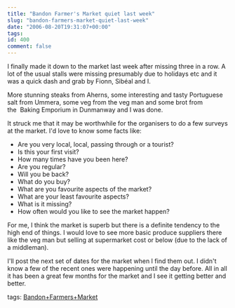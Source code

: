 ```yaml
---
title: "Bandon Farmer's Market quiet last week"
slug: "bandon-farmers-market-quiet-last-week"
date: "2006-08-20T19:31:07+00:00"
tags:
id: 400
comment: false
---
```


I finally made it down to the market last week after missing three in a row. A lot of the usual stalls were missing presumably due to holidays etc and&nbsp;it was a quick dash and grab by Fionn, Sibéal and I. 

More stunning steaks from Aherns, some interesting and tasty Portuguese salt from Ummera, some veg from the veg man and some brot from the&nbsp;&nbsp;Baking Emporium in Dunmanway and I was done.

It struck me that it may be worthwhile for the organisers to do a few surveys at the market. I'd love to know some facts like:

*   Are you very local, local, passing through or a tourist?
*   Is this your first visit?
*   How many times have you been here?
*   Are you regular?
*   Will you be back?
*   What do you buy?
*   What are you favourite aspects of the market?
*   What are your least favourite aspects?
*   What is it missing?
*   How often would you like to see the market happen? 

For me, I think the market is superb but there is a definite tendency to the high end of things. I would love to see more basic produce suppliers there like the veg man but selling at supermarket cost or below (due to the lack of a middleman).

I'll post the next set of dates for the market when I find them out. I didn't know a few of the recent ones were happening until the day before. All in all it has been a great few months for the market and I see it getting better and better.

tags: [Bandon+Farmers+Market](http://technorati.com/tag/Bandon+Farmers+Market)
